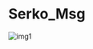 # Serko_Msg
![img1](https://user-images.githubusercontent.com/17027517/59164146-64bf7880-8b5d-11e9-9145-f59d85c85496.PNG)
